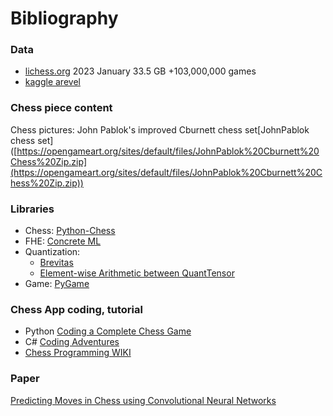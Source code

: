 # Bibliography

### Data
- [lichess.org](https://database.lichess.org/#standard_games) 2023 January 33.5 GB +103,000,000 games
- [kaggle arevel](https://www.kaggle.com/datasets/arevel/chess-games)

### Chess piece content
Chess pictures: John Pablok's improved Cburnett chess set\[JohnPablok chess set\]([https://opengameart.org/sites/default/files/JohnPablok%20Cburnett%20Chess%20Zip.zip](https://opengameart.org/sites/default/files/JohnPablok%20Cburnett%20Chess%20Zip.zip))

### Libraries
- Chess: [Python-Chess](https://python-chess.readthedocs.io/en)
- FHE: [Concrete ML](https://docs.zama.ai/concrete-ml) <br>
- Quantization:
    - [Brevitas](https://xilinx.github.io/brevitas/getting_started.html)
    - [Element-wise Arithmetic between QuantTensor](https://xilinx.github.io/brevitas/tutorials/tvmcon2021.html)
- Game: [PyGame](https://www.pygame.org/docs/)

### Chess App coding, tutorial
- Python [Coding a Complete Chess Game](https://www.youtube.com/watch?v=OpL0Gcfn4B4)
- C# [Coding Adventures](https://www.youtube.com/watch?v=U4ogK0MIzqk)
- [Chess Programming WIKI](https://www.chessprogramming.org)

### Paper
[Predicting Moves in Chess using Convolutional Neural Networks](http://vision.stanford.edu/teaching/cs231n/reports/2015/pdfs/ConvChess.pdf)

<br/>